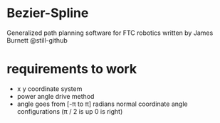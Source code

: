 # Bezier-Spline
Generalized path planning software for FTC robotics
 written by James Burnett @still-github
# requirements to work
- x y coordinate system
- power angle drive method 
- angle goes from [-π to π] radians 
normal coordinate angle configurations (π / 2 is up 0 is right)